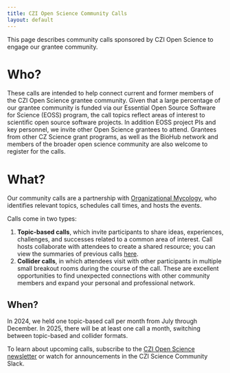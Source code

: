```yaml
---
title: CZI Open Science Community Calls
layout: default
---
```


This page describes community calls sponsored by CZI Open Science to engage our grantee community. 

# Who?

These calls are intended to help connect current and former members of the CZI Open Science grantee community.
Given that a large percentage of our grantee community is funded via our Essential Open Source Software for Science (EOSS) program,
the call topics reflect areas of interest to scientific open source software projects.
In addition EOSS project PIs and key personnel,
we invite other Open Science grantees to attend.
Grantees from other CZ Science grant programs,
as well as the BioHub network and members of the broader open science community are also welcome to register for the calls.

# What?

Our community calls are a partnership with [Organizational Mycology](https://orgmycology.com/),
who identifies relevant topics, schedules call times,
and hosts the events.

Calls come in two types:
1. **Topic-based calls**, which invite participants to share ideas, experiences, challenges, and successes related to a common area of interest. Call hosts collaborate with attendees to create a shared resource; you can view the summaries of previous calls [here](https://github.com/eoss-om-communitycalls#hi-there--welcome-to-the-eoss-community-call-landing-page).
2. **Collider calls**, in which attendees visit with other participants in multiple small breakout rooms during the course of the call. These are excellent opportunities to find unexpected connections with other community members and expand your personal and professional network.

## When?

In 2024, we held one topic-based call per month from July through December.
In 2025, there will be at least one call a month, switching between topic-based and collider formats.

To learn about upcoming calls, subscribe to the [CZI Open Science newsletter](https://info.chanzuckerberg.com/open-science-newsletter)
or watch for announcements in the CZI Science Community Slack.
